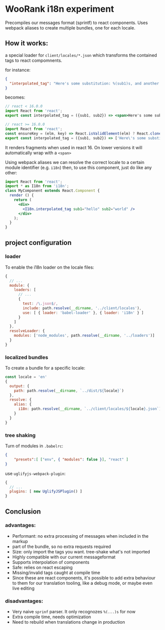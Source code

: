 # WooRank i18n experiment

Precompiles our messages format (sprintf) to react components.
Uses webpack aliases to create multiple bundles, one for each locale.

## How it works:

a special loader for `client/locales/*.json` which transforms the contained tags to react compomnents.

for instance:

```json
{
  "interpolated_tag": "Here's some substitution: %(sub1)s, and another: %(sub2)s"
}
```

becomes:

```jsx
// react < 16.0.0
import React from 'react';
export const interpolated_tag = ({sub1, sub2}) => <span>Here's some substitution: {sub1}, and another: {sub2}</span>;

// react >= 16.0.0
import React from 'react';
const ensureKey = (elm, key) => React.isValidElement(elm) ? React.cloneElement(elm,{key}) : elm;
export const interpolated_tag = ({sub1, sub2}) => ['Here\'s some substitution: ',ensureKey(sub1,'0-1'),', and another: ',ensureKey(sub2,'0-3')]
```

It renders fragments when used in react 16. On lower versions it will automatically wrap with a `<span>`

Using webpack aliases we can resolve the correct locale to a certain module identifier (e.g. `i18n`)
then, to use this component, just do like any other:

```jsx
import React from 'react';
import * as I18n from 'i18n';
class MyComponent extends React.Component {
  render () {
    return (
      <div>
        <I18n.interpolated_tag sub1="hello" sub2="world" />
      </div>
    );
  }
}
```

## project configuration

### loader

To enable the i18n loader on the locale files:

```js
{
  // ...
  module: {
    loaders: [
      // ...
      {
        test: /\.json$/,
        include: path.resolve(__dirname, '../client/locales'),
        use: [ { loader: 'babel-loader' }, { loader: 'i18n' } ]
      }
    ]
  },
  resolveLoader: {
    modules: ['node_modules', path.resolve(__dirname, '../loaders')]
  }
}
```

### localized bundles

To create a bundle for a specific locale:

```js
const locale = 'en'
{
  output: {
    path: path.resolve(__dirname, `../dist/${locale}`)
  },
  resolve: {
    alias: {
      i18n: path.resolve(__dirname, `../client/locales/${locale}.json`)
    }
  }
}
```

### tree shaking

Turn of modules in `.babelrc`:

```json
{
    "presets":[ ["env", { "modules": false }], "react" ]
}
```

use `uglifyjs-webpack-plugin`:

```js
{
  // ...
  plugins: [ new UglifyJSPlugin() ]
}
```

## Conclusion

### advantages:
* Performant: no extra processing of messages when included in the markup
* part of the bundle, so no extra requests required
* Size: only import the tags you want. tree-shake what's not imported
* Highly compatible with our current messageformat
* Supports interpolation of components
* Safe: relies on react escaping
* Missing/invalid tags caught at compile time
* Since these are react components, it's possible to add extra behaviour to them for our translation tooling, like a debug mode, or maybe even live editing

### disadvantages:
* Very naive `sprinf` parser. It only recognozes `%(...)s` for now
* Extra compile time, needs optimization
* Need to rebuild when translations change in production
